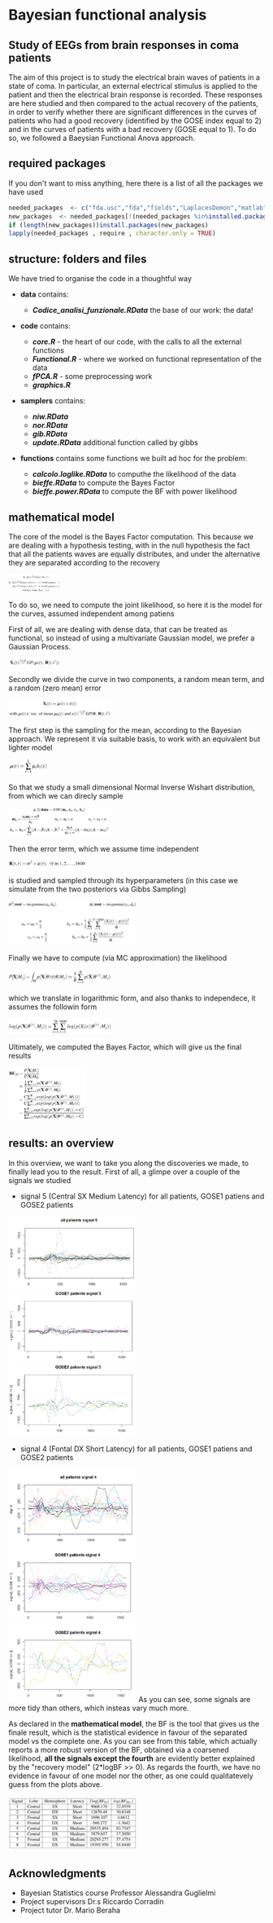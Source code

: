 # Bayesian functional analysis
## Study of EEGs from brain responses in coma patients
The aim of this project is to study the electrical brain waves of patients in a state of coma. In particular, an external electrical stimulus is applied to the patient and then the electrical brain response is recorded. These responses are here studied and then compared to the actual recovery of the patients, in order to verify whether there are significant differences in the curves of patients who had a good recovery (identified by the GOSE index equal to 2) and in the curves of patients with a bad recovery (GOSE equal to 1). 
To do so, we followed a Baeysian Functional Anova approach.

## required packages
If you don't want to miss anything, here there is a list of all the packages we have used
```r
needed_packages  <- c("fda.usc","fda","fields","LaplacesDemon","matlab","mvtnorm", "Rmpfr", "LearnBayes")
new_packages  <- needed_packages[!(needed_packages %in%installed.packages ()[, "Package"])]
if (length(new_packages))install.packages(new_packages)
lapply(needed_packages , require , character.only = TRUE)
```

## structure: folders and files
We have tried to organise the code in a thoughtful way
- **data** contains:
  - **_Codice_analisi_funzionale.RData_** the base of our work: the data!
- **code** contains:
  - **_core.R_** - the heart of our code, with the calls to all the external functions
  - **_Functional.R_** - where we worked on functional representation of the data
  - **_fPCA.R_** - some preprocessing work
  - **_graphics.R_**

- **samplers** contains:
  - **_niw.RData_**
  - **_nor.RData_**
  - **_gib.RData_** 
  - **_update.RData_** additional function called by gibbs
- **functions** contains some functions we built ad hoc for the problem:
  - **_calcolo.loglike.RData_** to computhe the likelihood of the data
  - **_bieffe.RData_** to compute the Bayes Factor
  - **_bieffe.power.RData_** to compute the BF with power likelihood

## mathematical model
The core of the model is the Bayes Factor computation. This because we are dealing with a hypothesis testing, with in the null hypothesis the fact that all the patients waves are equally distributes, and under the alternative they are separated according to the recovery

<img src="https://github.com/aliarca/bayesianfunctionalanalysis/blob/main/images/hyp.png" width="20%" height="20%">

To do so, we need to compute the joint likelihood, so here it is the model for the curves, assumed independent among patiens

First of all, we are dealing with dense data, that can be treated as functional, so instead of using a multivariate Gaussian model, we prefer a Gaussian Process.

<img src="https://github.com/aliarca/bayesianfunctionalanalysis/blob/main/images/model1.png" width="20%" height="20%">

Secondly we divide the curve in two components, a random mean term, and a random (zero mean) error

<img src="https://github.com/aliarca/bayesianfunctionalanalysis/blob/main/images/model2.png" width="40%" height="40%">

The first step is the sampling for the mean, according to the Bayesian approach. We represent it via suitable basis, to work with an equivalent but lighter model

<img src="https://github.com/aliarca/bayesianfunctionalanalysis/blob/main/images/model3.png" width="15%" height="15%">

So that we study a small dimensional Normal Inverse Wishart distribution, from which we can direcly sample

<img src="https://github.com/aliarca/bayesianfunctionalanalysis/blob/main/images/model4.png" width="40%" height="40%">

Then the error term, which we assume time independent

<img src="https://github.com/aliarca/bayesianfunctionalanalysis/blob/main/images/model5.png" width="30%" height="30%">

is studied and sampled through its hyperparameters (in this case we simulate from the two posteriors via Gibbs Sampling)

<img src="https://github.com/aliarca/bayesianfunctionalanalysis/blob/main/images/model6.png" width="50%" height="50%">


Finally we have to compute (via MC approximation) the likelihood

<img src="https://github.com/aliarca/bayesianfunctionalanalysis/blob/main/images/model7.png" width="40%" height="40%">

which we translate in logarithmic form, and also thanks to independece, it assumes the followin form

<img src="https://github.com/aliarca/bayesianfunctionalanalysis/blob/main/images/model8.png" width="40%" height="40%">

Ultimately, we computed the Bayes Factor, which will give us the final results

<img src="https://github.com/aliarca/bayesianfunctionalanalysis/blob/main/images/model9.png" width="30%" height="30%">

## results: an overview
In this overview, we want to take you along the discoveries we made, to finally lead you to the result.
First of all, a glimpe over a couple of the signals we studied
* signal 5 (Central SX Medium Latency) for all patients, GOSE1 patiens and GOSE2 patients
<img src="https://github.com/aliarca/bayesianfunctionalanalysis/blob/main/images/all_5.png" width="50%" height="50%">
<img src="https://github.com/aliarca/bayesianfunctionalanalysis/blob/main/images/gose1_5.png" width="50%" height="50%">
<img src="https://github.com/aliarca/bayesianfunctionalanalysis/blob/main/images/gose2_5.png" width="50%" height="50%">

* signal 4 (Fontal DX Short Latency) for all patients, GOSE1 patiens and GOSE2 patients
<img src="https://github.com/aliarca/bayesianfunctionalanalysis/blob/main/images/all_4.png" width="50%" height="50%">
<img src="https://github.com/aliarca/bayesianfunctionalanalysis/blob/main/images/gose1_4.png" width="50%" height="50%">
<img src="https://github.com/aliarca/bayesianfunctionalanalysis/blob/main/images/gose2_4.png" width="50%" height="50%">
As you can see, some signals are more tidy than others, which insteas vary much more.

As declared in the **mathematical model**, the BF is the tool that gives us the finale result, which is the statistical evidence in favour of the separated model vs the complete one. As you can see from this table, which actually reports a more robust version of the BF, obtained via a coarsened likelihood, **all the signals except the fourth** are evidently better explained by the "recovery model" (2*logBF >> 0). As regards the fourth, we have no evidence in favour of one model nor the other, as one could qualitatevely guess from the plots above.

<img src="https://github.com/aliarca/bayesianfunctionalanalysis/blob/main/images/result.png" width="50%" height="50%">



## Acknowledgments

* Bayesian Statistics course Professor Alessandra Guglielmi
* Project supervisors Dr.s Riccardo Corradin
* Project tutor Dr. Mario Beraha
